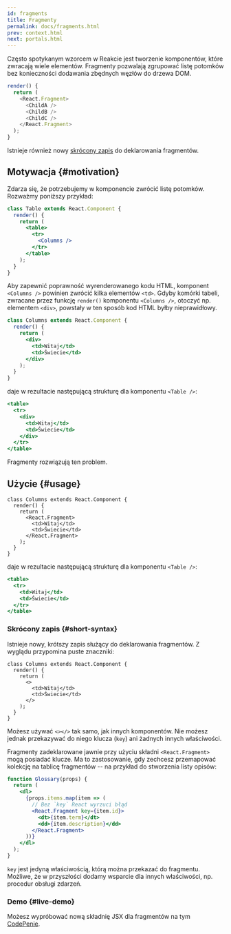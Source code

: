 ```yaml
---
id: fragments
title: Fragmenty
permalink: docs/fragments.html
prev: context.html
next: portals.html
---
```


Często spotykanym wzorcem w Reakcie jest tworzenie komponentów, które zwracają wiele elementów. Fragmenty pozwalają zgrupować listę potomków bez konieczności dodawania zbędnych węzłów do drzewa DOM.

```js
render() {
  return (
    <React.Fragment>
      <ChildA />
      <ChildB />
      <ChildC />
    </React.Fragment>
  );
}
```

Istnieje również nowy [skrócony zapis](#short-syntax) do deklarowania fragmentów.

## Motywacja {#motivation}

Zdarza się, że potrzebujemy w komponencie zwrócić listę potomków. Rozważmy poniższy przykład:

```jsx
class Table extends React.Component {
  render() {
    return (
      <table>
        <tr>
          <Columns />
        </tr>
      </table>
    );
  }
}
```

Aby zapewnić poprawność wyrenderowanego kodu HTML, komponent `<Columns />` powinien zwrócić kilka elementów `<td>`. Gdyby komórki tabeli, zwracane przez funkcję `render()` komponentu `<Columns />`, otoczyć np. elementem `<div>`, powstały w ten sposób kod HTML byłby nieprawidłowy.

```jsx
class Columns extends React.Component {
  render() {
    return (
      <div>
        <td>Witaj</td>
        <td>Świecie</td>
      </div>
    );
  }
}
```

daje w rezultacie następującą strukturę dla komponentu `<Table />`:

```jsx
<table>
  <tr>
    <div>
      <td>Witaj</td>
      <td>Świecie</td>
    </div>
  </tr>
</table>
```

Fragmenty rozwiązują ten problem.

## Użycie {#usage}

```jsx{4,7}
class Columns extends React.Component {
  render() {
    return (
      <React.Fragment>
        <td>Witaj</td>
        <td>Świecie</td>
      </React.Fragment>
    );
  }
}
```

daje w rezultacie następującą strukturę dla komponentu `<Table />`:

```jsx
<table>
  <tr>
    <td>Witaj</td>
    <td>Świecie</td>
  </tr>
</table>
```

### Skrócony zapis {#short-syntax}

Istnieje nowy, krótszy zapis służący do deklarowania fragmentów. Z wyglądu przypomina puste znaczniki:

```jsx{4,7}
class Columns extends React.Component {
  render() {
    return (
      <>
        <td>Witaj</td>
        <td>Świecie</td>
      </>
    );
  }
}
```

Możesz używać `<></>` tak samo, jak innych komponentów. Nie możesz jednak przekazywać do niego klucza (`key`) ani żadnych innych właściwości.

Fragmenty zadeklarowane jawnie przy użyciu składni `<React.Fragment>` mogą posiadać klucze. Ma to zastosowanie, gdy zechcesz przemapować kolekcję na tablicę fragmentów -- na przykład do stworzenia listy opisów:

```jsx
function Glossary(props) {
  return (
    <dl>
      {props.items.map(item => (
        // Bez `key` React wyrzuci błąd
        <React.Fragment key={item.id}>
          <dt>{item.term}</dt>
          <dd>{item.description}</dd>
        </React.Fragment>
      ))}
    </dl>
  );
}
```

`key` jest jedyną właściwością, którą można przekazać do fragmentu. Możliwe, że w przyszłości dodamy wsparcie dla innych właściwości, np. procedur obsługi zdarzeń.

### Demo {#live-demo}

Możesz wypróbować nową składnię JSX dla fragmentów na tym [CodePenie](https://codepen.io/reactjs/pen/VrEbjE?editors=1000).

